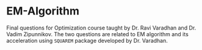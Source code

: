 # EM-Algorithm

Final questions for Optimization course taught by Dr. Ravi Varadhan and Dr. Vadim Zipunnikov. The two questions are related to EM algorithm and its acceleration using `SQUAREM` package developed by Dr. Varadhan.